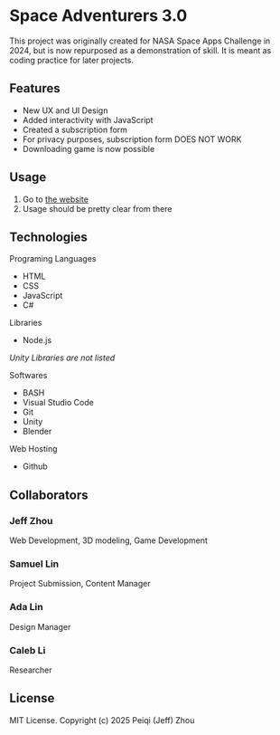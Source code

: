 # Space Adventurers 3.0
This project was originally created for NASA Space Apps Challenge in 2024, but is now repurposed as a demonstration of skill. It is meant as coding practice for later projects.
## Features
* New UX and UI Design
* Added interactivity with JavaScript
* Created a subscription form
* For privacy purposes, subscription form DOES NOT WORK
* Downloading game is now possible
## Usage
1. Go to [the website](https://jefferyzhou12.github.io/spaceadventurers3/)
2. Usage should be pretty clear from there
## Technologies
Programing Languages
* HTML
* CSS
* JavaScript
* C#

Libraries
* Node.js

_Unity Libraries are not listed_

Softwares
* BASH
* Visual Studio Code
* Git
* Unity
* Blender

Web Hosting
* Github
## Collaborators
### Jeff Zhou
Web Development, 3D modeling, Game Development
### Samuel Lin
Project Submission, Content Manager
### Ada Lin
Design Manager
### Caleb Li
Researcher
## License
MIT License. Copyright (c) 2025 Peiqi (Jeff) Zhou